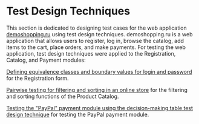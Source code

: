 # Test Design Techniques

This section is dedicated to designing test cases for the web application [demoshopping.ru]( https://demoshopping.ru/) using test design techniques.
demoshopping.ru is a web application that allows users to register, log in, browse the catalog, add items to the cart, place orders, and make payments.
For testing the web application, test design techniques were applied to the Registration, Catalog, and Payment modules:


[Defining equivalence classes and boundary values for login and password](https://docs.google.com/spreadsheets/d/1WHT9ynu_GgZ5eDkozLjU-Fo70EX-njdheYGdoX-YM-g/edit?usp=sharing) for the Registration form.

[Pairwise testing for filtering and sorting in an online store](https://docs.google.com/spreadsheets/d/11xVWFEm2CtEuTaBOIGr90gps4uBUJRh4ArXKnIsYkq0/edit?usp=drive_link) for the filtering and sorting functions of the Product Сatalog.

[Testing the "PayPal" payment module using the decision-making table test design technique](https://docs.google.com/spreadsheets/d/1nJEBr2ZeZ6DehxZq1yAMpW9YIS06hhsLJlEnTHGCviU/edit?usp=sharing) for testing the PayPal payment module. 
